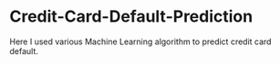 # Credit-Card-Default-Prediction
Here I used various Machine Learning algorithm to predict credit card default.
